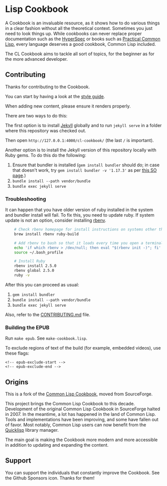 # Lisp Cookbook

A Cookbook is an invaluable resource, as it shows how to do various things in a clear fashion without all the theoretical context. Sometimes you just need to look things up. While cookbooks can never replace proper documentation such as the [HyperSpec][hs] or books such as [Practical Common Lisp][pcl], every language deserves a good cookbook, Common Lisp included.

The CL Cookbook aims to tackle all sort of topics, for the beginner as for the more advanced developer.


## Contributing

Thanks for contributing to the Cookbook.

You can start by having a look at the [style guide](STYLEGUIDE.md).

When adding new content, please ensure it renders properly.

There are two ways to do this:

The first option is to install [Jekyll][jekyll] globally and to run `jekyll serve` in a folder where this repository was checked out.

Then open `http://127.0.0.1:4000/cl-cookbook/` (the last `/` is important).

Another option is to install the Jekyll version of this repository locally with Ruby gems. To do this do the following:

1. Ensure that bundler is installed (`gem install bundler` should do; in case that doesn't work, try `gem install bundler -v '1.17.3'` as per [this SO page][bundler-v2].)
2. `bundle install --path vendor/bundle`
3. `bundle exec jekyll serve`

### Troubleshooting

It can happen that you have older version of ruby installed in the system and
bundler install will fail. To fix this, you need to update ruby. If system update
is not an option, consider installing [rbenv][rbenv].

~~~ sh
    # Check rbenv homepage for install instructions on systems other than Mac OS X
    brew install rbenv ruby-build

    # Add rbenv to bash so that it loads every time you open a terminal
    echo 'if which rbenv > /dev/null; then eval "$(rbenv init -)"; fi' >> ~/.bash_profile
    source ~/.bash_profile

    # Install Ruby
    rbenv install 2.5.0
    rbenv global 2.5.0
    ruby -v
~~~

After this you can proceed as usual:

1. `gem install bundler`
2. `bundle install --path vendor/bundle`
3. `bundle exec jekyll serve`

Also, refer to the [CONTRIBUTING.md][contributing] file.

### Building the EPUB

Run `make epub`. See `make-cookbook.lisp`.

To exclude regions of text of the build (for example, embedded videos), use these flags:

    <!-- epub-exclude-start -->
    <!-- epub-exclude-end -->

## Origins

This is a fork of the [Common Lisp Cookbook][sf], moved from SourceForge.

This project brings the Common Lisp Cookbook to this decade. Development of the original Common Lisp Cookbook in SourceForge halted in 2007. In the meantime, a lot has happened in the land of Common Lisp. Tools and implementations have been improving, and some have fallen out of favor. Most notably, Common Lisp users can now benefit from the [Quicklisp][ql] library manager.

The main goal is making the Cookbook more modern and more accessible in addition to updating and expanding the content.

[sf]: http://cl-cookbook.sourceforge.net/
[ql]: https://www.quicklisp.org/
[hs]: http://www.lispworks.com/documentation/HyperSpec/Front/X_Master.htm
[pcl]: http://www.gigamonkeys.com/book/
[jekyll]: https://jekyllrb.com/docs/installation/
[rbenv]: https://github.com/rbenv/rbenv
[contributing]: CONTRIBUTING.md
[bundler-v2]: https://stackoverflow.com/questions/54087856/cant-find-gem-bundler-0-a-with-executable-bundle-gemgemnotfoundexceptio

## Support

You can support the individuals that constantly improve the Cookbook. See the Github Sponsors icon. Thanks for them!
